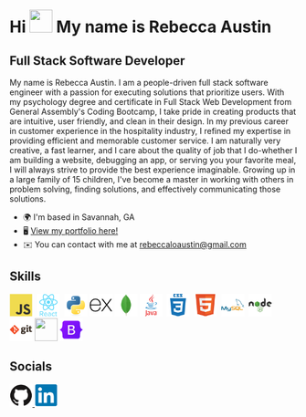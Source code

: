 # Hi <img src="https://user-images.githubusercontent.com/39513876/112366216-8cfe7400-8cfe-11eb-8116-7d3dbae20e97.gif" width="40" height="40" /> My name is Rebecca Austin
 

## Full Stack Software Developer
My name is Rebecca Austin. I am a people-driven full stack software engineer with a passion for executing solutions that prioritize users. With my psychology degree and certificate in Full Stack Web Development from General Assembly's Coding Bootcamp, I take pride in creating products that are intuitive, user friendly, and clean in their design. In my previous career in customer experience in the hospitality industry, I refined my expertise in providing efficient and memorable customer service. I am naturally very creative, a fast learner, and I care about the quality of job that I do-whether I am building a website, debugging an app, or serving you your favorite meal, I will always strive to provide the best experience imaginable. Growing up in a large family of 15 children, I've become a master in working with others in problem solving, finding solutions, and effectively communicating those solutions.

* 🌍  I'm based in Savannah, GA
* 🖥️  [View my portfolio here!](https://rebeccaloaustin.netlify.app/)
* ✉️  You can contact with me at rebeccaloaustin@gmail.com

## Skills
<div>
  <img src="https://github.com/devicons/devicon/blob/master/icons/javascript/javascript-original.svg" title="JavaScript" alt="JavaScript" width="40" height="40"/>&nbsp;
  <img src="https://github.com/devicons/devicon/blob/master/icons/react/react-original-wordmark.svg" title="React" alt="React" width="40" height="40"/>&nbsp;
  <img src="https://github.com/devicons/devicon/blob/master/icons/python/python-original.svg" title="Python" **alt="Python" width="40" height="40"/>
  <img src="https://github.com/devicons/devicon/blob/master/icons/express/express-original.svg" title="Express" **alt="Express" width="40" height="40"/>
  <img src="https://github.com/devicons/devicon/blob/master/icons/mongodb/mongodb-original.svg" title="MongoDB" **alt="MongoDB" width="40" height="40"/>
  <img src="https://github.com/devicons/devicon/blob/master/icons/java/java-original-wordmark.svg" title="Java" alt="Java" width="40" height="40"/>&nbsp;
  <img src="https://github.com/devicons/devicon/blob/master/icons/css3/css3-plain-wordmark.svg"  title="CSS3" alt="CSS" width="40" height="40"/>&nbsp;
  <img src="https://github.com/devicons/devicon/blob/master/icons/html5/html5-original.svg" title="HTML5" alt="HTML" width="40" height="40"/>&nbsp;
  <img src="https://github.com/devicons/devicon/blob/master/icons/mysql/mysql-original-wordmark.svg" title="MySQL"  alt="MySQL" width="40" height="40"/>&nbsp;
  <img src="https://github.com/devicons/devicon/blob/master/icons/nodejs/nodejs-original-wordmark.svg" title="NodeJS" alt="NodeJS" width="40" height="40"/>&nbsp;
  <img src="https://github.com/devicons/devicon/blob/master/icons/git/git-original-wordmark.svg" title="Git" **alt="Git" width="40" height="40"/>
  <img src="https://cdn.jsdelivr.net/gh/devicons/devicon@latest/icons/django/django-plain.svg" width="40" height="40" />       
  <img src="https://github.com/devicons/devicon/blob/master/icons/bootstrap/bootstrap-original.svg" title="Bootstrap" **alt="Bootstrap" width="40" height="40"/>
</div>

## Socials
 <a href="https://github.com/rebeccaloaustin">
  <img src="https://github.com/devicons/devicon/blob/master/icons/github/github-original.svg" alt="GitHub" width="40" height="40"/>
</a>
<a href="https://www.linkedin.com/in/rebeccaloaustin/">
 <img src="https://github.com/devicons/devicon/blob/master/icons/linkedin/linkedin-original.svg" href="" title="LinkedIn" alt="LinkedIn" width="40" height="40"/>
</a>
